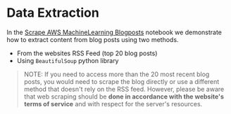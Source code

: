 # Data Extraction

In the [Scrape AWS MachineLearning Blogposts](./scrape_blogpost.ipynb) notebook we demonstrate how to extract content from blog posts using two methods.

- From the websites RSS Feed (top 20 blog posts)
- Using `BeautifulSoup` python library

>NOTE: If you need to access more than the 20 most recent blog posts, you would need to scrape the blog directly or use a different method that doesn't rely on the RSS feed. However, please be aware that web scraping should be **done in accordance with the website's terms of service** and with respect for the server's resources.
